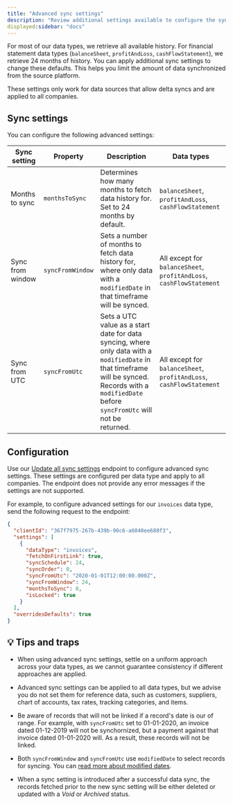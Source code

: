 ```yaml
---
title: "Advanced sync settings"
description: "Review additional settings available to configure the sync of various data types"
displayed:sidebar: "docs"
---
```


For most of our data types, we retrieve all available history. For financial statement data types (`balanceSheet`, `profitAndLoss`, `cashFlowStatement`), we retrieve 24 months of history. You can apply additional sync settings to change these defaults. This helps you limit the amount of data synchronized from the source platform. 

These settings only work for data sources that allow delta syncs and are applied to all companies. 

## Sync settings

You can configure the following advanced settings:

| Sync   setting     | Property          | Description                                                                                                                                                                                                | Data types                                                            |
|--------------------|-------------------|------------------------------------------------------------------------------------------------------------------------------------------------------------------------------------------------------------|-----------------------------------------------------------------------|
| Months to   sync   | `monthsToSync`    | Determines how many months to   fetch data history for. Set to 24 months by default.                                                                                                                       | `balanceSheet`, `profitAndLoss`,   `cashFlowStatement`                |
| Sync from   window | `syncFromWindow`  | Sets a number of months to fetch   data history for, where only data with a `modifiedDate` in that timeframe   will be synced.                                                                             | All except for `balanceSheet`,   `profitAndLoss`, `cashFlowStatement` |
| Sync   from UTC    | `syncFromUtc`     | Sets a UTC value as a start date   for data syncing, where only data with a `modifiedDate` in that timeframe   will be synced. Records with a `modifiedDate` before `syncFromUtc` will not   be returned.  | All except for `balanceSheet`,   `profitAndLoss`, `cashFlowStatement` |

## Configuration

Use our [Update all sync settings](/codat-api#/operations/update-profile-syncSettings) endpoint to configure advanced sync settings. These settings are configured per data type and apply to all companies. The endpoint does not provide any error messages if the settings are not supported.

For example, to configure advanced settings for our `invoices` data type, send the following request to the endpoint:

```json
{
  "clientId": "367f7975-267b-439b-90c6-a6040ee680f3",
  "settings": [
    {
      "dataType": "invoices",
      "fetchOnFirstLink": true,
      "syncSchedule": 24,
      "syncOrder": 0,
      "syncFromUtc": "2020-01-01T12:00:00.000Z",
      "syncFromWindow": 24,
      "monthsToSync": 0,
      "isLocked": true
    }
  ],
  "overridesDefaults": true
}
```

## 💡 Tips and traps

- When using advanced sync settings, settle on a uniform approach across your data types, as we cannot guarantee consistency if different approaches are applied. 

- Advanced sync settings can be applied to all data types, but we advise you do not set them for reference data, such as customers, suppliers, chart of accounts, tax rates, tracking categories, and items.

- Be aware of records that will not be linked if a record's date is our of range. For example, with `syncFromUtc` set to 01-01-2020, an invoice dated 01-12-2019 will not be synchornized, but a payment against that invoice dated 01-01-2020 will. As a result, these records will not be linked. 

- Both `syncFromWindow` and `syncFromUtc` use `modifiedDate` to select records for syncing. You can [read more about modified dates](/using-the-api/modified-dates). 

- When a sync setting is introduced after a successful data sync, the records fetched prior to the new sync setting will be either deleted or updated with a _Void_ or _Archived_ status.